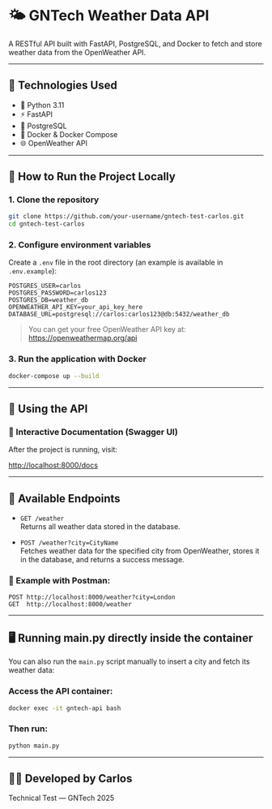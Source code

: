 
# 🌤️ GNTech Weather Data API

A RESTful API built with FastAPI, PostgreSQL, and Docker to fetch and store weather data from the OpenWeather API.

---

## 🔧 Technologies Used

- 🐍 Python 3.11
- ⚡ FastAPI
- 🐘 PostgreSQL
- 🐳 Docker & Docker Compose
- 🌐 OpenWeather API

---

## 🚀 How to Run the Project Locally

### 1. Clone the repository

```bash
git clone https://github.com/your-username/gntech-test-carlos.git
cd gntech-test-carlos
```

### 2. Configure environment variables

Create a `.env` file in the root directory (an example is available in `.env.example`):

```env
POSTGRES_USER=carlos
POSTGRES_PASSWORD=carlos123
POSTGRES_DB=weather_db
OPENWEATHER_API_KEY=your_api_key_here
DATABASE_URL=postgresql://carlos:carlos123@db:5432/weather_db
```

> You can get your free OpenWeather API key at: https://openweathermap.org/api

### 3. Run the application with Docker

```bash
docker-compose up --build
```

---

## 🧪 Using the API

### 📘 Interactive Documentation (Swagger UI)

After the project is running, visit:

[http://localhost:8000/docs](http://localhost:8000/docs)

---

## 🔁 Available Endpoints

- `GET /weather`  
  Returns all weather data stored in the database.

- `POST /weather?city=CityName`  
  Fetches weather data for the specified city from OpenWeather, stores it in the database, and returns a success message.

### 📌 Example with Postman:

```http
POST http://localhost:8000/weather?city=London
GET  http://localhost:8000/weather
```

---

## 🖥️ Running main.py directly inside the container

You can also run the `main.py` script manually to insert a city and fetch its weather data:

### Access the API container:

```bash
docker exec -it gntech-api bash
```

### Then run:

```bash
python main.py
```

---

## 👨‍💻 Developed by Carlos  
Technical Test — GNTech 2025